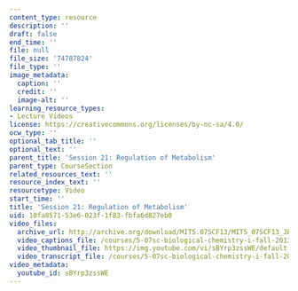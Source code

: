 ```yaml
---
content_type: resource
description: ''
draft: false
end_time: ''
file: null
file_size: '74787824'
file_type: ''
image_metadata:
  caption: ''
  credit: ''
  image-alt: ''
learning_resource_types:
- Lecture Videos
license: https://creativecommons.org/licenses/by-nc-sa/4.0/
ocw_type: ''
optional_tab_title: ''
optional_text: ''
parent_title: 'Session 21: Regulation of Metabolism'
parent_type: CourseSection
related_resources_text: ''
resource_index_text: ''
resourcetype: Video
start_time: ''
title: 'Session 21: Regulation of Metabolism'
uid: 10fa8571-53e6-023f-1f83-fbfa6d827eb0
video_files:
  archive_url: http://archive.org/download/MIT5.07SCF13/MIT5_07SCF13_JE-Ses21_300k.mp4
  video_captions_file: /courses/5-07sc-biological-chemistry-i-fall-2013/59b1817416df5976a41fb552221c884a_sBYrp3zssWE.vtt
  video_thumbnail_file: https://img.youtube.com/vi/sBYrp3zssWE/default.jpg
  video_transcript_file: /courses/5-07sc-biological-chemistry-i-fall-2013/5052129ca903b98c5b1e0bb36a24dfa3_sBYrp3zssWE.pdf
video_metadata:
  youtube_id: sBYrp3zssWE
---
```

